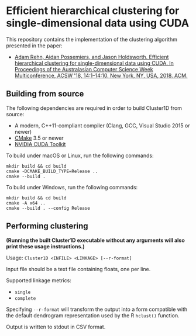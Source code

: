 Efficient hierarchical clustering for single-dimensional data using CUDA
========================================================================

This repository contains the implementation of the clustering algorithm presented in the paper:

- [Adam Rehn, Aidan Possemiers, and Jason Holdsworth. Efficient hierarchical clustering for single-dimensional data using CUDA. In Proceedings of the Australasian Computer Science Week Multiconference, ACSW '18, 14:1–14:10. New York, NY, USA, 2018. ACM.](http://doi.acm.org/10.1145/3167918.3167929)


Building from source
--------------------

The following dependencies are required in order to build Cluster1D from source:

- A modern, C++11-compliant compiler (Clang, GCC, Visual Studio 2015 or newer)
- [CMake](https://cmake.org/) 3.5 or newer
- [NVIDIA CUDA Toolkit](https://developer.nvidia.com/cuda-toolkit)

To build under macOS or Linux, run the following commands:

```
mkdir build && cd build
cmake -DCMAKE_BUILD_TYPE=Release ..
cmake --build .
```

To build under Windows, run the following commands:

```
mkdir build && cd build
cmake -A x64 ..
cmake --build . --config Release
```


Performing clustering
---------------------

**(Running the built Cluster1D executable without any arguments will also print these usage instructions.)**

Usage: `Cluster1D <INFILE> <LINKAGE> [--r-format]`

Input file should be a text file containing floats, one per line.

Supported linkage metrics:
- `single`
- `complete`

Specifying `--r-format` will transform the output into a form compatible
with the default dendrogram representation used by the R `hclust()` function.

Output is written to stdout in CSV format.
